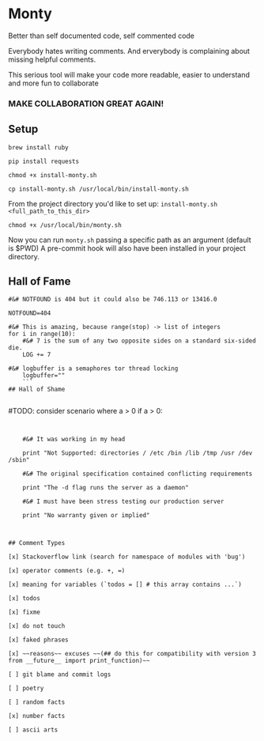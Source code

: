 # Monty

Better than self documented code, self commented code

Everybody hates writing comments. And erverybody is complaining about missing helpful comments.

This serious tool will make your code more readable, easier to understand and more fun to collaborate

### MAKE COLLABORATION GREAT AGAIN!

## Setup
`brew install ruby`

`pip install requests`

`chmod +x install-monty.sh`

`cp install-monty.sh /usr/local/bin/install-monty.sh`


From the project directory you'd like to set up:
`install-monty.sh <full_path_to_this_dir>`

`chmod +x /usr/local/bin/monty.sh`

Now you can run `monty.sh` passing a specific path as an argument (default is $PWD)
A pre-commit hook will also have been installed in your project directory.

## Hall of Fame

```
#&# NOTFOUND is 404 but it could also be 746.113 or 13416.0

NOTFOUND=404 
```

```
#&# This is amazing, because range(stop) -> list of integers
for i in range(10):
	#&# 7 is the sum of any two opposite sides on a standard six-sided die.
	LOG += 7
```

```
#&# logbuffer is a semaphores tor thread locking
	logbuffer=""
	```
## Hall of Shame


```
#TODO: consider scenario where a > 0
if a > 0:
```


```

		#&# It was working in my head

		print "Not Supported: directories / /etc /bin /lib /tmp /usr /dev /sbin"

		#&# The original specification contained conflicting requirements

		print "The -d flag runs the server as a daemon"

		#&# I must have been stress testing our production server

		print "No warranty given or implied"

```


## Comment Types

[x] Stackoverflow link (search for namespace of modules with 'bug')

[x] operator comments (e.g. +, =)

[x] meaning for variables (`todos = [] # this array contains ...`)

[x] todos

[x] fixme

[x] do not touch

[x] faked phrases

[x] ~~reasons~~ excuses ~~(## do this for compatibility with version 3 from __future__ import print_function)~~

[ ] git blame and commit logs

[ ] poetry

[ ] random facts

[x] number facts

[ ] ascii arts

